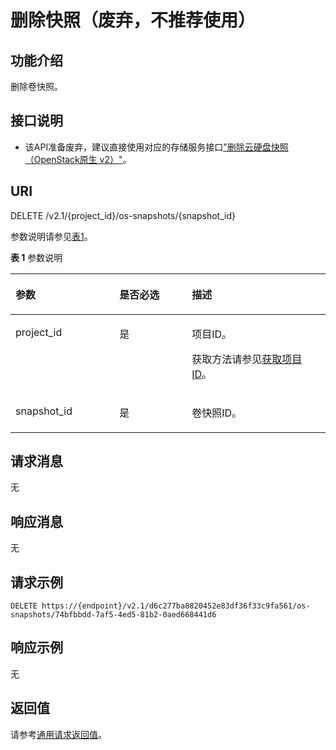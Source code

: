 # 删除快照（废弃，不推荐使用）<a name="ZH-CN_TOPIC_0065817727"></a>

## 功能介绍<a name="zh-cn_topic_0057973217_section23785386"></a>

删除卷快照。

## 接口说明<a name="zh-cn_topic_0057973217_section25460201"></a>

-   该API准备废弃，建议直接使用对应的存储服务接口["删除云硬盘快照（OpenStack原生 v2）"](https://support.huaweicloud.com/api-evs/zh-cn_topic_0051408625.html)。

## URI<a name="zh-cn_topic_0057973217_section12741890"></a>

DELETE /v2.1/\{project\_id\}/os-snapshots/\{snapshot\_id\}

参数说明请参见[表1](#zh-cn_topic_0057973217_table2814978410562)。

**表 1**  参数说明

<a name="zh-cn_topic_0057973217_table2814978410562"></a>
<table><thead align="left"><tr id="zh-cn_topic_0057973217_row4149654710562"><th class="cellrowborder" valign="top" width="33%" id="mcps1.2.4.1.1"><p id="p5187119"><a name="p5187119"></a><a name="p5187119"></a>参数</p>
</th>
<th class="cellrowborder" valign="top" width="23%" id="mcps1.2.4.1.2"><p id="p17503500"><a name="p17503500"></a><a name="p17503500"></a>是否必选</p>
</th>
<th class="cellrowborder" valign="top" width="44%" id="mcps1.2.4.1.3"><p id="p8497414"><a name="p8497414"></a><a name="p8497414"></a>描述</p>
</th>
</tr>
</thead>
<tbody><tr id="zh-cn_topic_0057973217_row3491217610562"><td class="cellrowborder" valign="top" width="33%" headers="mcps1.2.4.1.1 "><p id="zh-cn_topic_0057973217_p931403110562"><a name="zh-cn_topic_0057973217_p931403110562"></a><a name="zh-cn_topic_0057973217_p931403110562"></a>project_id</p>
</td>
<td class="cellrowborder" valign="top" width="23%" headers="mcps1.2.4.1.2 "><p id="zh-cn_topic_0057973217_p1623904210562"><a name="zh-cn_topic_0057973217_p1623904210562"></a><a name="zh-cn_topic_0057973217_p1623904210562"></a>是</p>
</td>
<td class="cellrowborder" valign="top" width="44%" headers="mcps1.2.4.1.3 "><p id="p37593705"><a name="p37593705"></a><a name="p37593705"></a>项目ID。</p>
<p id="p1180512217438"><a name="p1180512217438"></a><a name="p1180512217438"></a>获取方法请参见<a href="获取项目ID.md">获取项目ID</a>。</p>
</td>
</tr>
<tr id="zh-cn_topic_0057973217_row666163512618"><td class="cellrowborder" valign="top" width="33%" headers="mcps1.2.4.1.1 "><p id="zh-cn_topic_0057973217_p266153518267"><a name="zh-cn_topic_0057973217_p266153518267"></a><a name="zh-cn_topic_0057973217_p266153518267"></a>snapshot_id</p>
</td>
<td class="cellrowborder" valign="top" width="23%" headers="mcps1.2.4.1.2 "><p id="zh-cn_topic_0057973217_p66611935112613"><a name="zh-cn_topic_0057973217_p66611935112613"></a><a name="zh-cn_topic_0057973217_p66611935112613"></a>是</p>
</td>
<td class="cellrowborder" valign="top" width="44%" headers="mcps1.2.4.1.3 "><p id="zh-cn_topic_0057973217_p18691901277"><a name="zh-cn_topic_0057973217_p18691901277"></a><a name="zh-cn_topic_0057973217_p18691901277"></a>卷快照ID。</p>
</td>
</tr>
</tbody>
</table>

## 请求消息<a name="zh-cn_topic_0057973217_section27815217"></a>

无

## 响应消息<a name="zh-cn_topic_0057973217_section49010363"></a>

无

## 请求示例<a name="zh-cn_topic_0057973217_section38440089"></a>

```
DELETE https://{endpoint}/v2.1/d6c277ba8820452e83df36f33c9fa561/os-snapshots/74bfbbdd-7af5-4ed5-81b2-0aed668441d6
```

## 响应示例<a name="section1167662915567"></a>

无

## 返回值<a name="zh-cn_topic_0057973217_zh-cn_topic_0020212692_section22960139"></a>

请参考[通用请求返回值](通用请求返回值.md)。


